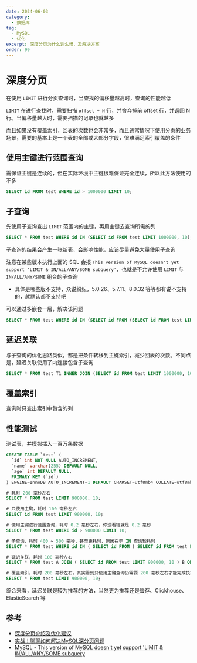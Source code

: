 ```yaml
---
date: 2024-06-03
category:
  - 数据库
tag:
  - MySQL
  - 优化
excerpt: 深度分页为什么这么慢，及解决方案
order: 99
---
```


# 深度分页

在使用 `LIMIT` 进行分页查询时，当查找的偏移量越高时，查询的性能越低

`LIMIT` 在进行查找时，需要扫描 `offset + N` 行，并舍弃掉前 offset 行，并返回 N 行。当偏移量越大时，需要扫描的记录也就越多

而且如果没有覆盖索引，回表的次数也会非常多，而且通常情况下使用分页的业务场景，需要的基本上是一个表的全部或大部分字段，很难满足索引覆盖的条件

## 使用主键进行范围查询

需保证主键是连续的，但在实际环境中主键很难保证完全连续，所以此方法使用的不多

```sql
SELECT id FROM test WHERE id > 1000000 LIMIT 10;
```

## 子查询

先使用子查询查出 `LIMIT` 范围内的主键，再用主键去查询所需的列

```sql
SELECT * FROM test WHERE id IN (SELECT id FROM test LIMIT 1000000, 10);
```

子查询的结果会产生一张新表，会影响性能，应该尽量避免大量使用子查询

注意在某些版本执行上面的 SQL 会报 `This version of MySQL doesn't yet support 'LIMIT & IN/ALL/ANY/SOME subquery'`，也就是不允许使用 `LIMIT` 与 `IN/ALL/ANY/SOME` 组合的子查询

- 具体是哪些版不支持，众说纷纭，5.0.26、5.7.11、8.0.32 等等都有说不支持的，就默认都不支持吧

可以通过多嵌套一层，解决该问题

```sql
SELECT * FROM test WHERE id IN (SELECT id FROM (SELECT id FROM test LIMIT 1000000, 10) AS A);
```

## 延迟关联

与子查询的优化思路类似，都是把条件转移到主键索引，减少回表的次数。不同点是，延迟关联使用了内连接包含子查询

```sql
SELECT * FROM test T1 INNER JOIN (SELECT id FROM test LIMIT 1000000, 10) T2 ON T1.id = T2.id;
```

## 覆盖索引

查询时只查出索引中包含的列

## 性能测试

测试表，并模拟插入一百万条数据

```sql
CREATE TABLE `test` (
  `id` int NOT NULL AUTO_INCREMENT,
  `name` varchar(255) DEFAULT NULL,
  `age` int DEFAULT NULL,
  PRIMARY KEY (`id`)
) ENGINE=InnoDB AUTO_INCREMENT=1 DEFAULT CHARSET=utf8mb4 COLLATE=utf8mb4_general_ci;
```

```sql
# 耗时 200 毫秒左右
SELECT * FROM test LIMIT 900000, 10;

# 只使用主键，耗时 100 毫秒左右
SELECT id FROM test LIMIT 900000, 10;

# 使用主键进行范围查询，耗时 0.2 毫秒左右，你没看错就是 0.2 毫秒
SELECT * FROM test WHERE id > 900000 LIMIT 10;

# 子查询，耗时 400 ~ 500 毫秒，甚至更耗时，原因在于 IN 查询较耗时
SELECT * FROM test WHERE id IN ( SELECT id FROM ( SELECT id FROM test LIMIT 900000, 10 ) AS A );

# 延迟关联，耗时 100 毫秒左右
SELECT * FROM test A JOIN ( SELECT id FROM test LIMIT 900000, 10 ) B ON A.id = B.id;

# 覆盖索引，耗时 200 毫秒左右，其实看到只使用主键查询仍需要 200 毫秒左右才能完成执行，也该明白索引的用处不大了
SELECT * FROM test LIMIT 900000, 10;
```

综合来看，延迟关联是较为推荐的方法，当然更为推荐还是缓存、Clickhouse、ElasticSearch 等

## 参考

- [深度分页介绍及优化建议](https://javaguide.cn/high-performance/deep-pagination-optimization.html)
- [实战！聊聊如何解决MySQL深分页问题](https://juejin.cn/post/7012016858379321358)
- [MySQL - This version of MySQL doesn't yet support 'LIMIT & IN/ALL/ANY/SOME subquery](https://stackoverflow.com/questions/17892762/mysql-this-version-of-mysql-doesnt-yet-support-limit-in-all-any-some-subqu)
